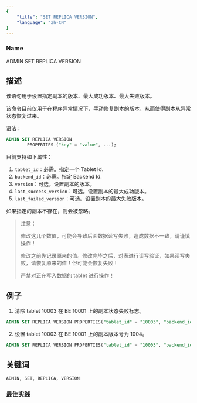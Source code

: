```yaml
---
{
    "title": "SET REPLICA VERSION",
    "language": "zh-CN"
}
---
```


<!--
Licensed to the Apache Software Foundation (ASF) under one
or more contributor license agreements.  See the NOTICE file
distributed with this work for additional information
regarding copyright ownership.  The ASF licenses this file
to you under the Apache License, Version 2.0 (the
"License"); you may not use this file except in compliance
with the License.  You may obtain a copy of the License at

  http://www.apache.org/licenses/LICENSE-2.0

Unless required by applicable law or agreed to in writing,
software distributed under the License is distributed on an
"AS IS" BASIS, WITHOUT WARRANTIES OR CONDITIONS OF ANY
KIND, either express or implied.  See the License for the
specific language governing permissions and limitations
under the License.
-->


### Name

ADMIN SET REPLICA VERSION

## 描述

该语句用于设置指定副本的版本、最大成功版本、最大失败版本。

该命令目前仅用于在程序异常情况下，手动修复副本的版本，从而使得副本从异常状态恢复过来。

语法：

```sql
ADMIN SET REPLICA VERSION
        PROPERTIES ("key" = "value", ...);
```

 目前支持如下属性：

1. `tablet_id`：必需。指定一个 Tablet Id.
2. `backend_id`：必需。指定 Backend Id.
3. `version`：可选。设置副本的版本。
4. `last_success_version`：可选。设置副本的最大成功版本。
5. `last_failed_version`：可选。设置副本的最大失败版本。


如果指定的副本不存在，则会被忽略。

> 注意：
>
>  修改这几个数值，可能会导致后面数据读写失败，造成数据不一致，请谨慎操作！
> 
>   修改之前先记录原来的值。修改完毕之后，对表进行读写验证，如果读写失败，请恢复原来的值！但可能会恢复失败！
> 
>   严禁对正在写入数据的 tablet 进行操作！


## 例子

 1. 清除 tablet 10003 在 BE 10001 上的副本状态失败标志。

```sql
ADMIN SET REPLICA VERSION PROPERTIES("tablet_id" = "10003", "backend_id" = "10001", "last_failed_version" = "-1");
```

2. 设置 tablet 10003 在 BE 10001 上的副本版本号为 1004。

```sql
ADMIN SET REPLICA VERSION PROPERTIES("tablet_id" = "10003", "backend_id" = "10001", "version" = "1004");
```

## 关键词

    ADMIN, SET, REPLICA, VERSION

### 最佳实践

